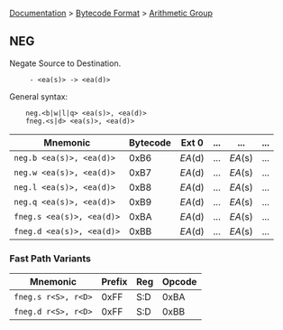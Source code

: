 [Documentation](../../README.md) > [Bytecode Format](../README.md) > [Arithmetic Group](../InstructionsArithmetic.md)

## NEG

Negate Source to Destination.

         - <ea(s)> -> <ea(d)>

General syntax:

        neg.<b|w|l|q> <ea(s)>, <ea(d)>
        fneg.<s|d> <ea(s)>, <ea(d)>

| Mnemonic | Bytecode | Ext 0 | ... | ... | ... |
| - | - | - | - | - | - |
| `neg.b <ea(s)>, <ea(d)>` | 0xB6 | *EA*(d) | ... | *EA*(s) | ... |
| `neg.w <ea(s)>, <ea(d)>` | 0xB7 | *EA*(d) | ... | *EA*(s) | ... |
| `neg.l <ea(s)>, <ea(d)>` | 0xB8 | *EA*(d) | ... | *EA*(s) | ... |
| `neg.q <ea(s)>, <ea(d)>` | 0xB9 | *EA*(d) | ... | *EA*(s) | ... |
| `fneg.s <ea(s)>, <ea(d)>` | 0xBA | *EA*(d) | ... | *EA*(s) | ... |
| `fneg.d <ea(s)>, <ea(d)>` | 0xBB | *EA*(d) | ... | *EA*(s) | ... |

### Fast Path Variants

| Mnemonic | Prefix | Reg | Opcode |
| - | - | - | - |
| `fneg.s r<S>, r<D>` | 0xFF | S:D | 0xBA |
| `fneg.d r<S>, r<D>` | 0xFF | S:D | 0xBB |
